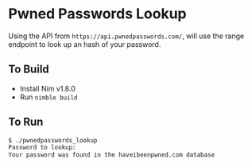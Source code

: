# Pwned Passwords Lookup
Using the API from `https://api.pwnedpasswords.com/`, will use the range endpoint to look up an hash of your password.

## To Build
* Install Nim v1.8.0
* Run `nimble build`

## To Run
```bash
$ ./pwnedpasswords_lookup
Password to lookup:
Your password was found in the haveibeenpwned.com database
```